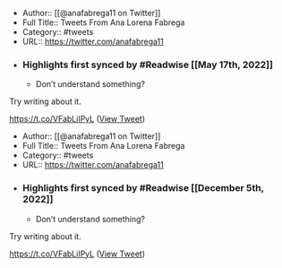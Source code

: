 - Author:: [[@anafabrega11 on Twitter]]
- Full Title:: Tweets From Ana Lorena Fabrega
- Category:: #tweets
- URL:: https://twitter.com/anafabrega11
- ### Highlights first synced by #Readwise [[May 17th, 2022]]
    - Don’t understand something?

Try writing about it.

https://t.co/VFabLiIPyL ([View Tweet](https://twitter.com/anafabrega11/status/1435607381656981507))
- Author:: [[@anafabrega11 on Twitter]]
- Full Title:: Tweets From Ana Lorena Fabrega
- Category:: #tweets
- URL:: https://twitter.com/anafabrega11
- ### Highlights first synced by #Readwise [[December 5th, 2022]]
    - Don’t understand something?

Try writing about it.

https://t.co/VFabLiIPyL ([View Tweet](https://twitter.com/anafabrega11/status/1435607381656981507))
